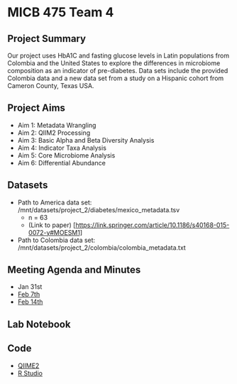 # MICB 475 Team 4

## Project Summary
Our project uses HbA1C and fasting glucose levels in Latin populations from Colombia and the United States to explore the differences in microbiome composition as an indicator of pre-diabetes. Data sets include the provided Colombia data and a new data set from a study on a Hispanic cohort from Cameron County, Texas USA.  


## Project Aims
- Aim 1: Metadata Wrangling
- Aim 2: QIIM2 Processing
- Aim 3: Basic Alpha and Beta Diversity Analysis
- Aim 4: Indicator Taxa Analysis
- Aim 5: Core Microbiome Analysis
- Aim 6: Differential Abundance 

## Datasets
- Path to America data set: /mnt/datasets/project_2/diabetes/mexico_metadata.tsv
  - n = 63
  - (Link to paper) [https://link.springer.com/article/10.1186/s40168-015-0072-y#MOESM1] 
- Path to Colombia data set: /mnt/datasets/project_2/colombia/colombia_metadata.txt

## Meeting Agenda and Minutes

- Jan 31st 
- [Feb 7th](https://github.com/loujainbilal/MICB475_Team4/blob/5738125aa837f25155416c20ab6eed6bb2347edd/Meeting_Minutes/Feb_7.md)
- [Feb 14th](https://github.com/loujainbilal/MICB475_Team4/blob/caeff040656feac3b29e7bfd28cd4144130e6f94/Meeting_Minutes/Feb_14.md)


## Lab Notebook


## Code
- [QIIME2](https://github.com/loujainbilal/MICB475_Team4/tree/3a48cc34f9b4d08d0d790a1ecf5cb28e09baa759/QIIME2)
- [R Studio](https://github.com/loujainbilal/MICB475_Team4/tree/c2bef3bce4d6de0b681bbc162ffbdc0419a8a7ec/R_Studio)

